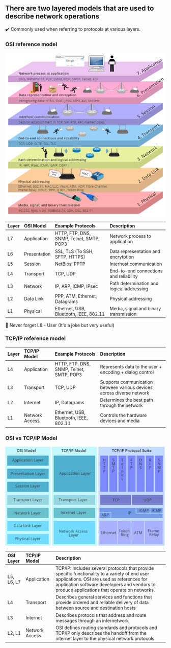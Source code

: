 
## There are two layered models that are used to describe network operations
✔️ Commonly used when referring to protocols at various layers. 

### OSI reference model
![OSI Model](/img/OSI-Model.png)

|**Layer**      | **OSI Model** |**Example Protocols**                     |**Description**                            |
|:--------------|:--------------|:-----------------------------------------|:------------------------------------------|
| L7            | Application   | HTTP, FTP, DNS, SNMP, Telnet, SMTP, POP3 | Network process to application            |           
| L6            | Presentation  | SSL, TLS (To SSH, SFTP, HTTPS)           | Data representation and encrytption       |
| L5            | Session       | NetBios, PPTP                            | Interhost communication                   |   
| L4            | Transport     | TCP, UDP                                 | End-to-end connections and reliability    |    
| L3            | Network       | IP, ARP, ICMP, IPsec                     | Path determination and logical addressing |
| L2            | Data Link     | PPP, ATM, Ethernet, Datagrams            | Physical addressing                       |
| L1            | Physical      | Ethernet, USB, Bluetooth, IEEE, 802.11   | Media, signal and binary transmission     |


🙊 Never forget L8 - User (It's a joke but very useful)

### TCP/IP reference model

|**Layer**      | **TCP/IP Model** |**Example Protocols**                     |**Description**                                                        |
|:--------------|:-----------------|:-----------------------------------------|:----------------------------------------------------------------------|
| L4            | Application      | HTTP, FTP, DNS, SNMP, Telnet, SMTP, POP3 | Represents data to the user + encoding + dialog control               |           
| L3            | Transport        | TCP, UDP                                 | Supports communication between various devices across diverse network |
| L2            | Internet         | IP, Datagrams                            | Determines the best path through the network                          |
| L1            | Network Access   | Ethernet, USB, Bluetooth, IEEE, 802.11   | Controls the hardware devices and media                               | 



### OSI vs TCP/IP Model
![Diagrammatic comparison](/img/Comparasion-Model.PNG)

|**OSI Layer**  | **TCP/IP Model** |**Description**                                                        |
|:--------------|:-----------------|:----------------------------------------------------------------------|
| L5, L6, L7    | Application      | TCP/IP: Includes several protocols that provide specific functionality to a variety of end user applications. OSI are used as references for application software developers and vendors to produce applications that operate on networks.              |           
| L4            | Transport        | Describes general services and functions that provide ordered and reliable delivery of data between source and destination hosts|
| L3            | Internet         | Describes protocols that address and route messages through an internetwork  |
| L2, L1        | Network Access   | OSI defines routing standards and protocols and TCP/IP only describes the handoff from the internet layer to the physical network protocols      | 

